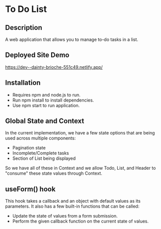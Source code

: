 # To Do List

## Description
A web application that allows you to manage to-do tasks in a list.

## Deployed Site Demo
https://dev--dainty-brioche-551c49.netlify.app/

## Installation
* Requires npm and node.js to run.
* Run npm install to install dependencies.
* Use npm start to run application.

## Global State and Context
In the current implementation, we have a few state options that are being used across multiple components:
* Pagination state
* Incomplete/Complete tasks
* Section of List being displayed

So we have all of these in Context and we allow Todo, List, and Header to "consume" these state values through Context.

## useForm() hook
This hook takes a callback and an object with default values as its parameters.
It also has a few built-in functions that can be called:
* Update the state of values from a form submission.
* Perform the given callback function on the current state of values.
